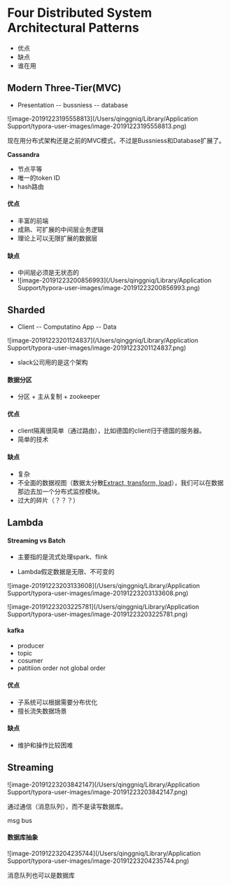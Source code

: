 

# Four Distributed System Architectural Patterns

- 优点
- 缺点
- 谁在用

## Modern Three-Tier(MVC)

- Presentation -- bussniess -- database

![image-20191223195558813](/Users/qinggniq/Library/Application Support/typora-user-images/image-20191223195558813.png)

现在用分布式架构还是之前的MVC模式，不过是Bussniess和Database扩展了。

**Cassandra**

- 节点平等
- 唯一的token ID
- hash路由

#### 优点

- 丰富的前端
- 成熟、可扩展的中间层业务逻辑
- 理论上可以无限扩展的数据层

#### 缺点

- 中间层必须是无状态的
- ![image-20191223200856993](/Users/qinggniq/Library/Application Support/typora-user-images/image-20191223200856993.png)

## Sharded

- Client -- Computatino App -- Data

![image-20191223201124837](/Users/qinggniq/Library/Application Support/typora-user-images/image-20191223201124837.png)

- slack公司用的是这个架构

#### 数据分区

- 分区 + 主从复制 + zookeeper

#### 优点

- client隔离很简单（通过路由），比如德国的client归于德国的服务器。
- 简单的技术

#### 缺点

- 复杂
- 不全面的数据视图（数据太分散[Extract, transform, load](https://en.wikipedia.org/wiki/Extract,_transform,_load)），我们可以在数据那边去加一个分布式监控模块。
- 过大的碎片（？？？）

## Lambda

#### Streaming vs Batch

- 主要指的是流式处理spark、flink

- Lambda假定数据是无限、不可变的



![image-20191223203133608](/Users/qinggniq/Library/Application Support/typora-user-images/image-20191223203133608.png)

![image-20191223203225781](/Users/qinggniq/Library/Application Support/typora-user-images/image-20191223203225781.png)

#### kafka

- producer
- topic
- cosumer
- patitiion order not global order

#### 优点

- 子系统可以根据需要分布优化
- 擅长流失数据场景

#### 缺点

- 维护和操作比较困难



## Streaming

![image-20191223203842147](/Users/qinggniq/Library/Application Support/typora-user-images/image-20191223203842147.png)

通过通信（消息队列），而不是读写数据库。

msg bus

#### 数据库抽象

![image-20191223204235744](/Users/qinggniq/Library/Application Support/typora-user-images/image-20191223204235744.png)

消息队列也可以是数据库

